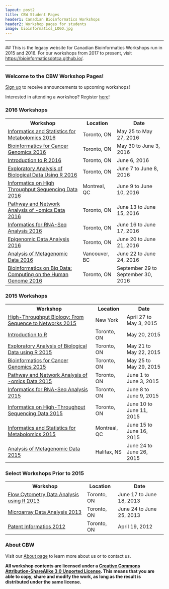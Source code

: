 ```yaml
---
layout: post2
title: CBW Student Pages
header1: Canadian Bioinformatics Workshops
header2: Workshop pages for students
image: bioinformatics_LOGO.jpg
---
```



<hr>
## This is the legacy website for Canadian Bioinformatics Workshops run in 2015 and 2016. For our workshops from 2017 to present, visit <a href="https://bioinformaticsdotca.github.io/">https://bioinformaticsdotca.github.io/</a>.
<hr>



### Welcome to the CBW Workshop Pages!

<a href="http://bioinformatics.ca/mailman/listinfo/announce">Sign up</a> to receive announcements to upcoming workshops!

Interested in attending a workshop? Register [here](https://bioinformatics.ca/workshops/2016)!

### 2016 Workshops

<table>
  <tr>
    <th>Workshop</th>
    <th>Location</th>
    <th>Date</th>
  </tr>
  <tr>
  <td><a href="http://bioinformatics-ca.github.io/informatics_and_statistics_for_metabolomics_2016/">Informatics and Statistics for Metabolomics 2016 </a></td><td> Toronto, ON </td><td> May 25 to May 27, 2016</td>
  </tr>
  <tr>
  <td><a href="http://bioinformatics-ca.github.io/bioinformatics_for_cancer_genomics_2016/">Bioinformatics for Cancer Genomics 2016 </a> </td><td> Toronto, ON </td><td> May 30 to June 3, 2016</td>
  </tr>
  <tr>
  <td><a href="http://bioinformatics-ca.github.io/introduction_to_r_2016/">Introduction to R 2016 </a> </td><td> Toronto, ON </td><td> June 6, 2016</td>
  </tr>
  <tr>
  <td><a href="http://bioinformatics-ca.github.io/exploratory_analysis_of_biological_data_2016/">Exploratory Analysis of Biological Data Using R 2016 </a> </td><td> Toronto, ON </td><td> June 7 to June 8, 2016</td>
  </tr>
  <tr>
  <td><a href="http://bioinformatics-ca.github.io/informatics_on_high-throughput_sequencing_data_2016/">Informatics on High Throughput Sequencing Data 2016 </a> </td><td> Montreal, QC </td><td> June 9 to June 10, 2016</td>
  </tr>
  <tr>
  <td><a href="http://bioinformatics-ca.github.io/pathway_and_network_analysis_of_omics_data_2016/">Pathway and Network Analysis of -omics Data 2016 </a> </td><td> Toronto, ON </td><td> June 13 to June 15, 2016</td>
  </tr>
  <tr>
  <td><a href="http://bioinformatics-ca.github.io/informatics_for_rna_seq_analysis_2016/">Informatics for RNA-Seq Analysis 2016 </a> </td><td> Toronto, ON </td><td> June 16 to June 17, 2016</td>
  </tr>
  <tr>
  <td><a href="http://bioinformatics-ca.github.io/epigenomic_data_analysis_2016/">Epigenomic Data Analysis 2016 </a> </td><td> Toronto, ON </td><td> June 20 to June 21, 2016</td>
  </tr>
  <tr>
  <td><a href="http://bioinformatics-ca.github.io/analysis_of_metagenomic_data_2016/">Analysis of Metagenomic Data 2016 </a> </td><td> Vancouver, BC </td><td> June 22 to June 24, 2016</td>
  </tr>
  <tr>
  <td><a href="http://bioinformatics-ca.github.io/bioinformatics_on_big_data_2016/">Bioinformatics on Big Data: Computing on the Human Genome 2016 </a> </td><td> Toronto, ON </td><td> September 29 to September 30, 2016</td>
  </tr>
</table>

### 2015 Workshops

<table>
  <tr>
    <th>Workshop</th>
    <th>Location</th>
    <th>Date</th>
  </tr>
  <tr>
  <td><a href="http://bioinformatics-ca.github.io/high_throughput_biology_2015/">High-Throughput Biology: From Sequence to Networks 2015 </a></td><td> New York </td><td> April 27 to May 3, 2015</td>
  </tr>
  <tr>
  <td><a href="http://bioinformatics-ca.github.io/introduction_to_r_2015/">Introduction to R </a> </td><td> Toronto, ON </td><td> May 20, 2015</td>
  </tr>
  <tr>
  <td><a href="http://bioinformatics-ca.github.io/EDA_in_r_2015/">Exploratory Analysis of Biological Data using R 2015 </a> </td><td> Toronto, ON </td><td> May 21 to May 22, 2015</td>
  </tr>
  <tr>
  <td><a href="http://bioinformatics-ca.github.io/bioinformatics_for_cancer_genomics_2015/">Bioinformatics for Cancer Genomics 2015 </a> </td><td> Toronto, ON </td><td> May 25 to May 29, 2015</td>
  </tr>
  <tr>
  <td><a href="http://bioinformatics-ca.github.io/pathway_and_network_analysis_2015/">Pathway and Network Analysis of -omics Data 2015 </a> </td><td> Toronto, ON </td><td> June 1 to June 3, 2015</td>
  </tr>
  <tr>
  <td><a href="http://bioinformatics-ca.github.io/rnaseq_analysis_2015/">Informatics for RNA-Seq Analysis 2015 </a> </td><td> Toronto, ON </td><td> June 8 to June 9, 2015</td>
  </tr>
  <tr>
  <td><a href="http://bioinformatics-ca.github.io/high-throughput_sequencing_2015/">Informatics on High-Throughput Sequencing Data 2015 </a> </td><td> Toronto, ON </td><td> June 10 to June 11, 2015</td>
  </tr>
  <tr>
  <td><a href="http://bioinformatics-ca.github.io/informatics_and_statistics_for_metabolomics_2015/">Informatics and Statistics for Metabolomics 2015 </a> </td><td> Montreal, QC </td><td> June 15 to June 16, 2015</td>
  </tr>
  <tr>
  <td><a href="http://bioinformatics-ca.github.io/analysis_of_metagenomic_data_2015/">Analysis of Metagenomic Data 2015 </a> </td><td> Halifax, NS </td><td> June 24 to June 26, 2015</td>
  </tr>  
</table>

### Select Workshops Prior to 2015

<table>
  <tr>
    <th>Workshop</th>
    <th>Location</th>
    <th>Date</th>
  </tr>
  <tr>
  <td><a href="http://bioinformatics-ca.github.io/flow_cytometry_2013/">Flow Cytometry Data Analysis using R 2013 </a></td><td> Toronto, ON </td><td> June 17 to June 18, 2013</td>
  </tr>
  <tr>
  <td><a href="http://bioinformatics-ca.github.io/microarrays_2013/">Microarray Data Analysis 2013 </a> </td><td> Toronto, ON </td><td> June 24 to June 25, 2013</td>
  </tr>
  <tr>
  <td><a href="http://bioinformatics-ca.github.io/patents_2012/">Patent Informatics 2012 </a> </td><td> Toronto, ON </td><td> April 19, 2012</td>
  </tr>
</table>

### About CBW

Visit our <a href="http://bioinformatics-ca.github.io/About.html">About page</a> to learn more about us or to contact us.

**All workshop contents are licensed under a [Creative Commons Attribution-ShareAlike 3.0 Unported License](http://creativecommons.org/licenses/by-sa/3.0/deed.en_US). This means that you are able to copy, share and modify the work, as long as the result is distributed under the same license.**


